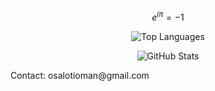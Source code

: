 $$e^{i\pi} = -1$$
<!--
[![Osalotioman's github stats](https://github-readme-stats.vercel.app/api?username=Osalotioman&show_icons=true&theme=cobalt)](https://github.com/Osalotioman/github-readme-stats)


![](https://visitor-badge.laobi.icu/badge?page_id=Osalotioman.readme)
-->

<!-- -->
<p align="center">
  <img src="https://github-readme-stats.vercel.app/api/top-langs?username=Osalotioman&show_icons=true&locale=en&layout=compact&theme=white" alt="Top Languages" />
</p>

<p align="center">
  <img src="https://github-readme-stats.vercel.app/api?username=Osalotioman&show_icons=true&locale=en&theme=white" alt="GitHub Stats" />
</p>
<!-- -->
Contact: osalotioman@gmail.com
